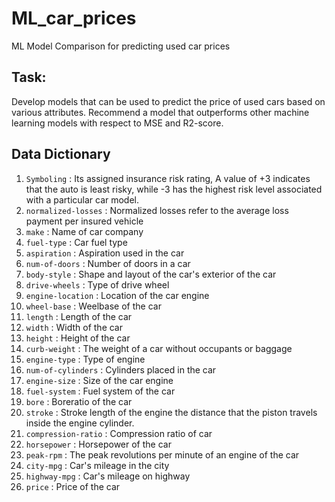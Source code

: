 # ML_car_prices
ML Model Comparison for predicting used car prices 


## Task:
Develop models that can be used to predict the price of used cars based on various attributes.
Recommend a model that outperforms other machine learning models with respect to MSE and R2-score.


## Data Dictionary

1. `Symboling` : Its assigned insurance risk rating, A value of +3 indicates that the auto is least risky, while -3 has the highest risk level associated with a particular car model.
2. `normalized-losses` : Normalized losses refer to the average loss payment per insured vehicle
3. `make` : Name of car company
4. `fuel-type` : Car fuel type
5. `aspiration` : Aspiration used in the car
6. `num-of-doors` : Number of doors in a car
7. `body-style` : Shape and layout of the car's exterior of the car
8. `drive-wheels` : Type of drive wheel
9. `engine-location` : Location of the car engine
10. `wheel-base` : Weelbase of the car
11. `length` : Length of the car
12. `width` : Width of the car
13. `height` : Height of the car
14. `curb-weight` : The weight of a car without occupants or baggage
15. `engine-type` : Type of engine
16. `num-of-cylinders` : Cylinders placed in the car
17. `engine-size` : Size of the car engine
18. `fuel-system` : Fuel system of the car
19. `bore` : Boreratio of the car
20. `stroke` : Stroke length of the engine the distance that the piston travels inside the engine cylinder.
21. `compression-ratio` : Compression ratio of car
22. `horsepower` : Horsepower of the car
23. `peak-rpm` : The peak revolutions per minute of an engine of the car
24. `city-mpg` : Car's mileage in the city
25. `highway-mpg` : Car's mileage on highway
26. `price` : Price of the car
